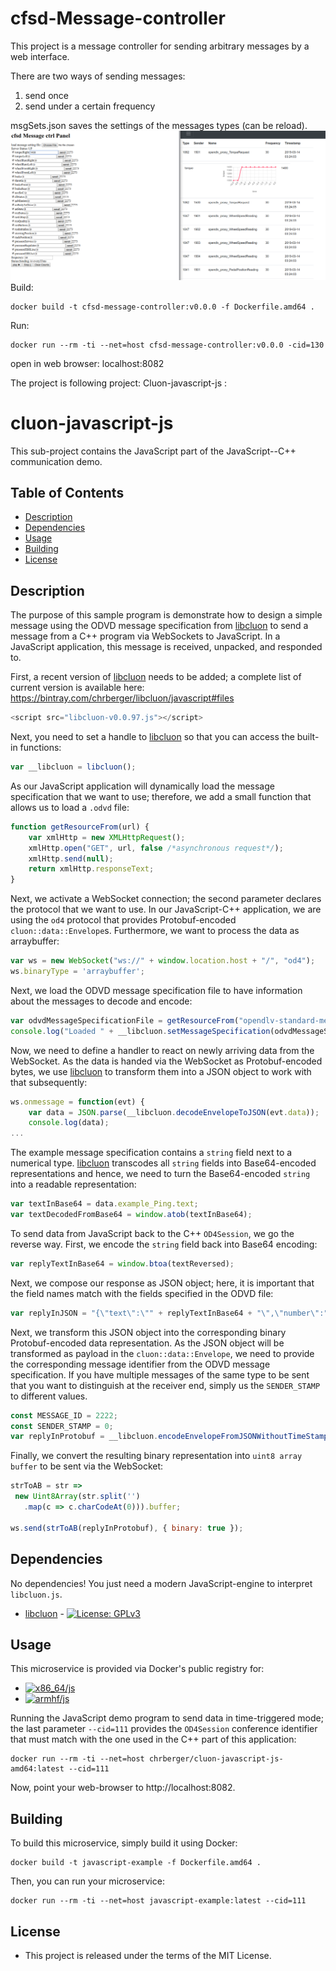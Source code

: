 # cfsd-Message-controller

This project is a message controller for sending arbitrary messages by a web interface.

There are two ways of sending messages:

1. send once
2. send under a certain frequency

msgSets.json saves the settings of the messages types (can be reload).
![screenshot from message controller](https://raw.githubusercontent.com/chalmersfsd/cfsd-message-controller/master/msg.png)
Build:

```
docker build -t cfsd-message-controller:v0.0.0 -f Dockerfile.amd64 .
```

Run:

```
docker run --rm -ti --net=host cfsd-message-controller:v0.0.0 -cid=130
```

open in web browser: localhost:8082




The project is following project: Cluon-javascript-js :

# cluon-javascript-js

This sub-project contains the JavaScript part of the JavaScript--C++ communication demo.

## Table of Contents
* [Description](#description)
* [Dependencies](#dependencies)
* [Usage](#usage)
* [Building](#building)
* [License](#license)

## Description
The purpose of this sample program is demonstrate how to design a simple message
using the ODVD message specification from [libcluon](https://github.com/chrberger/libcluon)
to send a message from a C++ program via WebSockets to JavaScript. In a JavaScript
application, this message is received, unpacked, and responded to.

First, a recent version of [libcluon](https://github.com/chrberger/libcluon) needs
to be added; a complete list of current version is available here: https://bintray.com/chrberger/libcluon/javascript#files

```javascript
<script src="libcluon-v0.0.97.js"></script>
```

Next, you need to set a handle to [libcluon](https://github.com/chrberger/libcluon)
so that you can access the built-in functions:

```javascript
var __libcluon = libcluon();
```

As our JavaScript application will dynamically load the message specification that
we want to use; therefore, we add a small function that allows us to load a
`.odvd` file:

```javascript
function getResourceFrom(url) {
    var xmlHttp = new XMLHttpRequest();
    xmlHttp.open("GET", url, false /*asynchronous request*/);
    xmlHttp.send(null);
    return xmlHttp.responseText;
}
```

Next, we activate a WebSocket connection; the second parameter declares the protocol
that we want to use. In our JavaScript-C++ application, we are using the `od4`
protocol that provides Protobuf-encoded `cluon::data::Envelope`s. Furthermore,
we want to process the data as arraybuffer:

```javascript
var ws = new WebSocket("ws://" + window.location.host + "/", "od4");
ws.binaryType = 'arraybuffer';
```

Next, we load the ODVD message specification file to have information about the
messages to decode and encode:

```javascript
var odvdMessageSpecificationFile = getResourceFrom("opendlv-standard-message-set-v0.9.7.odvd");
console.log("Loaded " + __libcluon.setMessageSpecification(odvdMessageSpecificationFile) + " messages from specification.");
```

Now, we need to define a handler to react on newly arriving data from the WebSocket.
As the data is handed via the WebSocket as Protobuf-encoded bytes, we use
[libcluon](https://github.com/chrberger/libcluon) to transform them into a JSON
object to work with that subsequently:

```javascript
ws.onmessage = function(evt) {
    var data = JSON.parse(__libcluon.decodeEnvelopeToJSON(evt.data));
    console.log(data);
...
```

The example message specification contains a `string` field next to a numerical
type. [libcluon](https://github.com/chrberger/libcluon) transcodes all `string`
fields into Base64-encoded representations and hence, we need to turn the
Base64-encoded `string` into a readable representation:

```javascript
var textInBase64 = data.example_Ping.text;
var textDecodedFromBase64 = window.atob(textInBase64);
```

To send data from JavaScript back to the C++ `OD4Session`, we go the reverse way.
First, we encode the `string` field back into Base64 encoding:
```javascript
var replyTextInBase64 = window.btoa(textReversed);
```

Next, we compose our response as JSON object; here, it is important that the field
names match with the fields specified in the ODVD file:
```javascript
var replyInJSON = "{\"text\":\"" + replyTextInBase64 + "\",\"number\":" + number  + "}";
```

Next, we transform this JSON object into the corresponding binary Protobuf-encoded
data representation. As the JSON object will be transformed as payload in the
`cluon::data::Envelope`, we need to provide the corresponding message identifier
from the ODVD message specification. If you have multiple messages of the same
type to be sent that you want to distinguish at the receiver end, simply us the
`SENDER_STAMP` to different values.
```javascript
const MESSAGE_ID = 2222;
const SENDER_STAMP = 0;
var replyInProtobuf = __libcluon.encodeEnvelopeFromJSONWithoutTimeStamps(replyInJSON, MESSAGE_ID, SENDER_STAMP);
```

Finally, we convert the resulting binary representation into `uint8 array buffer`
to be sent via the WebSocket:
```javascript
strToAB = str =>
 new Uint8Array(str.split('')
   .map(c => c.charCodeAt(0))).buffer;

ws.send(strToAB(replyInProtobuf), { binary: true });
```

## Dependencies
No dependencies! You just need a modern JavaScript-engine to interpret `libcluon.js`.

* [libcluon](https://github.com/chrberger/libcluon) - [![License: GPLv3](https://img.shields.io/badge/license-GPL--3-blue.svg
)](https://www.gnu.org/licenses/gpl-3.0.txt)

## Usage
This microservice is provided via Docker's public registry for:
* [![x86_64/js](https://img.shields.io/badge/js-x86_64-blue.svg)](https://hub.docker.com/r/chrberger/cluon-javascript-js-amd64/tags/)
* [![armhf/js](https://img.shields.io/badge/js-armhf-blue.svg)](https://hub.docker.com/r/chrberger/cluon-javascript-js-armhf/tags/)

Running the JavaScript demo program to send data in time-triggered mode; the last
parameter `--cid=111` provides the `OD4Session` conference identifier that must
match with the one used in the C++ part of this application:

```
docker run --rm -ti --net=host chrberger/cluon-javascript-js-amd64:latest --cid=111
```

Now, point your web-browser to http://localhost:8082.

## Building
To build this microservice, simply build it using Docker:

```
docker build -t javascript-example -f Dockerfile.amd64 .
```

Then, you can run your microservice:

```
docker run --rm -ti --net=host javascript-example:latest --cid=111
```

## License

* This project is released under the terms of the MIT License.
